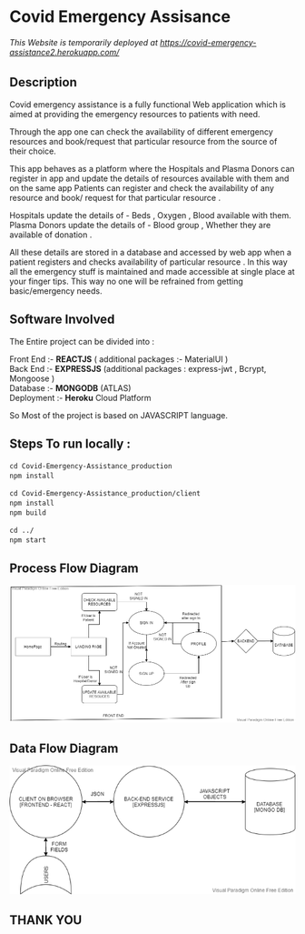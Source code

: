 # Covid Emergency Assisance

###### This Website is temporarily deployed at https://covid-emergency-assistance2.herokuapp.com/

## Description
Covid emergency assistance is a fully functional Web application which is aimed at providing the emergency resources to patients with need. 

Through the app one can check the availability of different emergency resources and book/request that particular resource from the source of their choice.

This app behaves as a platform where the Hospitals and Plasma Donors can register in app and update the details of resources available with them and on the same app Patients can register and check the availability of any resource and book/ request for that particular resource .

Hospitals update the details of - Beds , Oxygen , Blood available with them. 
Plasma Donors update the details of - Blood group , Whether they are available of donation .

All these details are stored in a database and accessed by web app when a patient registers and checks availability of particular resource . In this way all the emergency stuff is maintained and made accessible at single place at your finger tips. This way no one will be refrained from getting basic/emergency needs.

## Software Involved

The Entire project can be divided into : 

Front End :-  **REACTJS** ( additional packages :- MaterialUI )  
Back End :-  **EXPRESSJS** (additional packages : express-jwt , Bcrypt, Mongoose )  
Database :-  **MONGODB** (ATLAS)  
Deployment :- **Heroku** Cloud Platform  

So Most of the project is based on JAVASCRIPT language.

## Steps To run locally :

`cd Covid-Emergency-Assistance_production`  
`npm install`  

`cd Covid-Emergency-Assistance_production/client`  
`npm install`  
`npm build`  

`cd ../`  
`npm start`

## Process Flow Diagram

![Process Flow Diagram](ProcessFlowImage.png)  

## Data Flow Diagram

![Data Flow Diagram](DataFlowDiagram.png)


## THANK YOU



